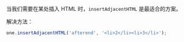 
当我们需要在某处插入 HTML 时，`insertAdjacentHTML` 是最适合的方案。

解决方法：

```js
one.insertAdjacentHTML('afterend', '<li>2</li><li>3</li>');
```
